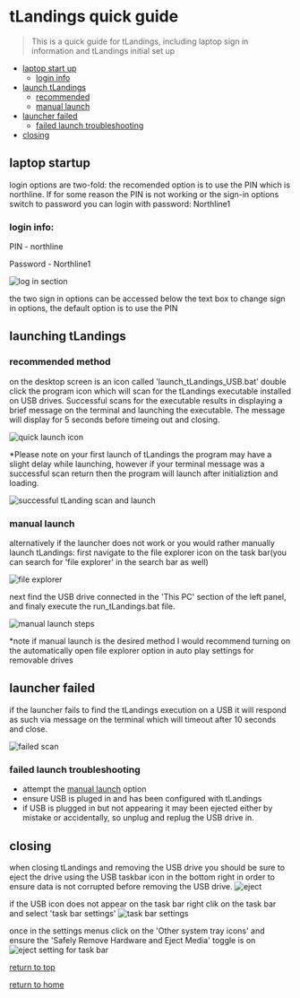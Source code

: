 # tLandings quick guide

> This is a quick guide for tLandings, including laptop sign in information and tLandings initial set up

<!-- toc -->

- [laptop start up](#laptop-startup)
  * [login info](#login-info)
- [launch tLandings](#launch-tLandings)
  * [recommended](#recommended-method)
  * [manual launch](#manual-launch)
- [launcher failed](#launcher-failed)
  * [failed launch troubleshooting](#failed-launch-troubleshooting)
- [closing](#closing)

## laptop startup
login options are two-fold: the recomended option is to use the PIN which is northline.
If for some reason the PIN is not working or the sign-in options switch to password you can login with password: Northline1

### login info:

PIN - northline

Password - Northline1

![log in section](../imgs/log_in.png)

the two sign in options can be accessed below the text box to change sign in options, the default option is to use the PIN

## launching tLandings

### recommended method
on the desktop screen is an icon called 'launch_tLandings_USB.bat' double click the program icon which will scan for the tLandings executable installed on USB drives. Successful scans for the executable results in displaying a brief message on the terminal and launching the executable. The message will display for 5 seconds before timeing out and closing.

![quick launch icon](../imgs/quick_launch.png)

*Please note on your first launch of tLandings the program may have a slight delay while launching, however if your terminal message was a successful scan return then the program will launch after initializtion and loading.

![successful tLanding scan and launch](../imgs/successful_scan.png)

### manual launch
alternatively if the launcher does not work or you would rather manually launch tLandings: first navigate to the file explorer icon on the task bar(you can search for 'file explorer' in the search bar as well)

![file explorer](../imgs/file_explorer.png)

next find the USB drive connected in the 'This PC' section of the left panel, and finaly execute the run_tLandings.bat file.

![manual launch steps](../imgs/manual_launch.png)

*note if manual launch is the desired method I would recommend turning on the automatically open file explorer option in auto play settings for removable drives

## launcher failed
if the launcher fails to find the tLandings execution on a USB it will respond as such via message on the terminal which will timeout after 10 seconds and close.

![failed scan](../imgs/fail_scan.png)

### failed launch troubleshooting
- attempt the [manual launch](#manual-launch) option
- ensure USB is pluged in and has been configured with tLandings
- if USB is plugged in but not appearing it may been ejected either by mistake or accidentally, so unplug and replug the USB drive in.
  
## closing
when closing tLandings and removing the USB drive you should be sure to eject the drive using the USB taskbar icon in the bottom right in order to ensure data is not corrupted before removing the USB drive.
![eject](../imgs/eject.png)

if the USB icon does not appear on the task bar right clik on the task bar and select 'task bar settings'
![task bar settings](../imgs/task_bar.png)

once in the settings menus click on the 'Other system tray icons' and ensure the 'Safely Remove Hardware and Eject Media' toggle is on
![eject setting for task bar](../imgs/eject_setting.png)

[return to top](#tLandings-quick-guide)




[return to home](https://github.com/purpleponker/Northline_eLandings/blob/main/README.md)



